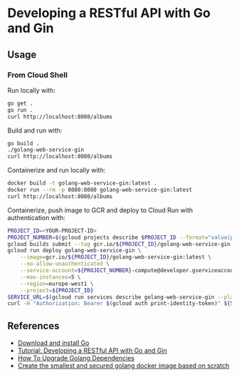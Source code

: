 # Developing a RESTful API with Go and Gin

## Usage

### From Cloud Shell

Run locally with:

```sh
go get .
go run .
curl http://localhost:8080/albums
```

Build and run with:

```sh
go build .
./golang-web-service-gin
curl http://localhost:8080/albums
```

Containerize and run locally with:

```sh
docker build -t golang-web-service-gin:latest .
docker run --rm -p 8080:8080 golang-web-service-gin:latest
curl http://localhost:8080/albums
```

Containerize, push image to GCR and deploy to Cloud Run with authentication with:

```sh
PROJECT_ID=<YOUR-PROJECT-ID>
PROJECT_NUMBER=$(gcloud projects describe $PROJECT_ID --format="value(projectNumber)")
gcloud builds submit --tag gcr.io/${PROJECT_ID}/golang-web-service-gin:latest
gcloud run deploy golang-web-service-gin \
    --image=gcr.io/${PROJECT_ID}/golang-web-service-gin:latest \
    --no-allow-unauthenticated \
    --service-account=${PROJECT_NUMBER}-compute@developer.gserviceaccount.com \
    --max-instances=5 \
    --region=europe-west1 \
    --project=${PROJECT_ID}
SERVICE_URL=$(gcloud run services describe golang-web-service-gin --platform managed --region europe-west1 --format 'value(status.url)')
curl -H "Authorization: Bearer $(gcloud auth print-identity-token)" ${SERVICE_URL}/albums
```

## References

- [Download and install Go](https://go.dev/doc/install)
- [Tutorial: Developing a RESTful API with Go and Gin](https://go.dev/doc/tutorial/web-service-gin)
- [How To Upgrade Golang Dependencies](https://golang.cafe/blog/how-to-upgrade-golang-dependencies.html)
- [Create the smallest and secured golang docker image based on scratch](https://chemidy.medium.com/create-the-smallest-and-secured-golang-docker-image-based-on-scratch-4752223b7324)
